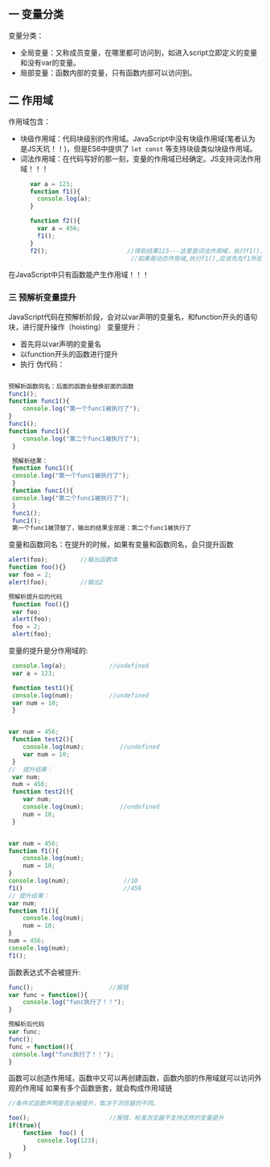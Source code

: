 ## 一 变量分类

变量分类：
- 全局变量：又称成员变量，在哪里都可访问到，如进入script立即定义的变量和没有var的变量。  
- 局部变量：函数内部的变量，只有函数内部可以访问到。

## 二 作用域

作用域包含：
- 块级作用域：代码块级别的作用域。JavaScript中没有块级作用域(笔者认为是JS天坑！！)，但是ES6中提供了 `let const` 等支持块级类似块级作用域。
- 词法作用域：在代码写好的那一刻，变量的作用域已经确定。JS支持词法作用域！！！
```js
      var a = 123;
      function f1(){
        console.log(a);
      }

      function f2(){
        var a = 456;
        f1();
      }
      f2();                      //得到结果123---这里是词法作用域，执行f1()，直接进入f1()内部查找变量，找不到，去全局查找
                                  //如果是动态作用域,执行f1(),应该先在f1所处环境找，结果是456
 ```
 在JavaScript中只有函数能产生作用域！！！

### 三 预解析变量提升

JavaScript代码在预解析阶段，会对以var声明的变量名，和function开头的语句块，进行提升操作（hoisting）
变量提升：
- 首先将以var声明的变量名
- 以function开头的函数进行提升
- 执行
伪代码：
```js

预解析函数同名：后面的函数会替换前面的函数
func1();
function func1(){
    console.log("第一个func1被执行了");
}
func1();
function func1(){
    console.log("第二个func1被执行了");
 }

 预解析结果：
 function func1(){
 console.log("第一个func1被执行了");
 }
 function func1(){
 console.log("第二个func1被执行了");
 }
 func1();
 func1();
 第一个func1被顶替了，输出的结果全部是：第二个func1被执行了
 ```
变量和函数同名：在提升的时候，如果有变量和函数同名，会只提升函数
```js
alert(foo);         //输出函数体
function foo(){}
var foo = 2;
alert(foo);         //输出2

预解析提升后的代码
 function foo(){}
 var foo;
 alert(foo);
 foo = 2;
 alert(foo);
 ```
变量的提升是分作用域的:
```js
 console.log(a);            //undefined
 var a = 123;

 function test1(){
 console.log(num);          //undefined
 var num = 10;
 }


var num = 456;
 function test2(){
    console.log(num);          //undefined
    var num = 10;
 }
//  提升结果：
 var num;
 num = 456;
 function test2(){
    var num;
    console.log(num);          //undefined
    num = 10;
 }


var num = 456;
function f1(){
    console.log(num);
    num = 10;
}
console.log(num);               //10
f1()                            //456
// 提升结果：
var num;
function f1(){
    console.log(num);
    num = 10;
}
num = 456;
console.log(num);
f1();
```

函数表达式不会被提升:
```js
func();                     //报错
var func = function(){
    console.log("func执行了！！");
}

预解析后代码
var func;
func();
func = function(){
 console.log("func执行了！！");
}
```
函数可以创造作用域，函数中又可以再创建函数，函数内部的作用域就可以访问外观的作用域
如果有多个函数嵌套，就会构成作用域链

```js
//条件式函数声明是否会被提升，取决于浏览器的不同。

foo();                      //报错，标准浏览器不支持这样的变量提升
if(true){
    function  foo() {
        console.log(123);
    }
}
```